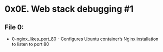 # 0x0E. Web stack debugging #1

## File 0:
* [0-nginx_likes_port_80](./0-nginx_likes_port_80) - Configures Ubuntu container’s Nginx installation to listen to port 80
